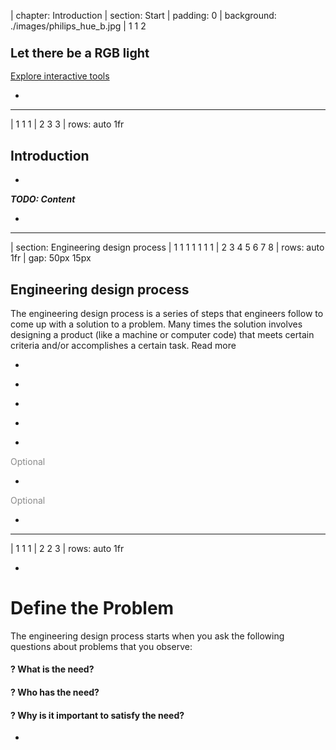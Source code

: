 | chapter: Introduction
| section: Start
| padding: 0
| background: ./images/philips_hue_b.jpg
| 1 1 2

<section><section>

# <big>Let there be a RGB light</big>

<f-inline>
  <f-next-button title="Start building RGB light" />
  <a class="secondary" href="../rgblamp_vision/index.html">Explore interactive tools</a>
</f-inline>

</section></section>

-

<!--f-image src="https://upload.wikimedia.org/wikipedia/commons/2/21/3_color_LEDs.jpg" /-->

---

| 1 1 1
| 2 3 3
| rows: auto 1fr

## Introduction

-

***TODO: Content*** 

-

<f-video src="https://www.youtube.com/watch?v=7TOsFqqJgj4" />


---

| section: Engineering design process
| 1 1 1 1 1 1 1
| 2 3 4 5 6 7 8
| rows: auto 1fr
| gap: 50px 15px

## Engineering design process

The engineering design process is a series of steps that engineers follow to come up with a solution to a problem. Many times the solution involves designing a product (like a machine or computer code) that meets certain criteria and/or accomplishes a certain task. <f-link to="https://www.sciencebuddies.org/science-fair-projects/engineering-design-process/engineering-design-process-steps">Read more</f-link>

-

<f-card title="Problem definition" color="var(--darkgray)">
</f-card>

-

<f-card title="Research" color="var(--darkgray)">
</f-card>

-

<f-card title="Design" color="var(--darkgray)">
</f-card>

-

<f-card title="Detailed design" color="var(--darkgray)">
</f-card>

-

<f-card title="Engineering" color="var(--darkgray)" style="opacity: 0.5">
  Optional
</f-card>

-

<f-card title="Prototyping" color="var(--darkgray)" style="opacity: 0.5">
  Optional
</f-card>

-

<f-card title="Communication" color="var(--darkgray)">
</f-card>

---

| 1 1 1
| 2 2 3
| rows: auto 1fr

<div class="grid" style="--cols: repeat(7,1fr); --gap: 10px">
  <f-card
    v-for="(c,i) in ['Problem definition','Background research','Design','Detailed design','Engineering','Prototyping','Communication']"
    :background="i == 0 ? 'blue' :  'var(--transparent)'"
    border="blue"
    :title="c"/>
</div>

-

# Define the Problem

The engineering design process starts when you ask the following questions about problems that you observe:

#### <span class="bullet">?</span> What is the need?

#### <span class="bullet">?</span> Who has the need?

#### <span class="bullet">?</span> Why is it important to satisfy the need?

-

